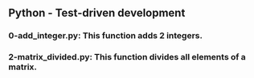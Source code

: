 ## Python - Test-driven development
### 0-add_integer.py: This function adds 2 integers.
### 2-matrix_divided.py: This function divides all elements of a matrix.
